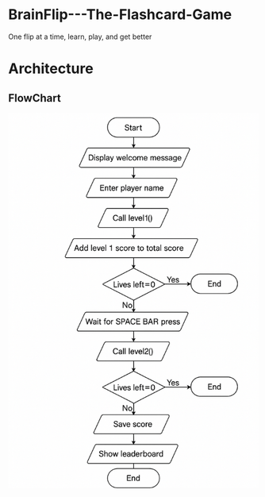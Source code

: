 # BrainFlip---The-Flashcard-Game
One flip at a time, learn, play, and get better

# Architecture
## FlowChart
![FlowChart](https://github.com/hooraintahir1/BrainFlip---The-Flashcard-Game/blob/main/docs/flowchart.png)
